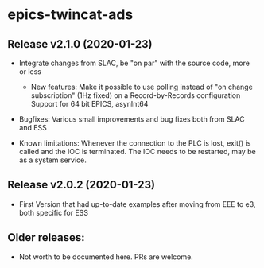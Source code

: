 # epics-twincat-ads

## Release v2.1.0 (2020-01-23)
- Integrate changes from SLAC, be "on par" with the source code, more or less
  - New features:
    Make it possible to use polling instead of "on change subscription"
    (1Hz fixed) on a Record-by-Records configuration
   Support for 64 bit EPICS, asynInt64
 - Bugfixes:
   Various small improvements and bug fixes both from SLAC and ESS

 - Known limitations:
   Whenever the connection to the PLC is lost, exit() is called
   and the IOC is terminated. The IOC needs to be restarted,
   may be as a system service.

## Release v2.0.2 (2020-01-23)
- First Version that had up-to-date examples after moving from EEE to e3,
  both specific for ESS

## Older releases:
- Not worth to be documented here. PRs are welcome.
